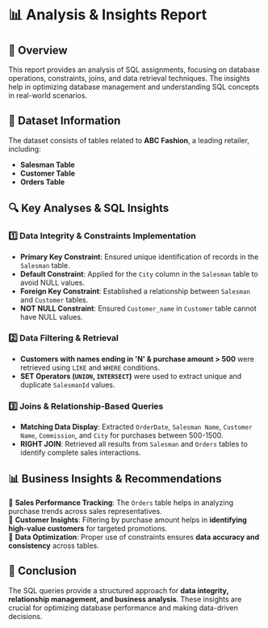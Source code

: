 # 📊 Analysis & Insights Report  

## 📌 **Overview**  
This report provides an analysis of SQL assignments, focusing on database operations, constraints, joins, and data retrieval techniques. The insights help in optimizing database management and understanding SQL concepts in real-world scenarios.  

## 📂 **Dataset Information**  
The dataset consists of tables related to **ABC Fashion**, a leading retailer, including:  
- **Salesman Table**  
- **Customer Table**  
- **Orders Table**  

## 🔍 **Key Analyses & SQL Insights**  

### **1️⃣ Data Integrity & Constraints Implementation**  
- **Primary Key Constraint**: Ensured unique identification of records in the `Salesman` table.  
- **Default Constraint**: Applied for the `City` column in the `Salesman` table to avoid NULL values.  
- **Foreign Key Constraint**: Established a relationship between `Salesman` and `Customer` tables.  
- **NOT NULL Constraint**: Ensured `Customer_name` in `Customer` table cannot have NULL values.  

### **2️⃣ Data Filtering & Retrieval**  
- **Customers with names ending in 'N' & purchase amount > 500** were retrieved using `LIKE` and `WHERE` conditions.  
- **SET Operators (`UNION`, `INTERSECT`)** were used to extract unique and duplicate `SalesmanId` values.  

### **3️⃣ Joins & Relationship-Based Queries**  
- **Matching Data Display**: Extracted `OrderDate`, `Salesman Name`, `Customer Name`, `Commission`, and `City` for purchases between 500-1500.  
- **RIGHT JOIN**: Retrieved all results from `Salesman` and `Orders` tables to identify complete sales interactions.  

## 📊 **Business Insights & Recommendations**  
🔹 **Sales Performance Tracking**: The `Orders` table helps in analyzing purchase trends across sales representatives.  
🔹 **Customer Insights**: Filtering by purchase amount helps in **identifying high-value customers** for targeted promotions.  
🔹 **Data Optimization**: Proper use of constraints ensures **data accuracy and consistency** across tables.  

## 🚀 **Conclusion**  
The SQL queries provide a structured approach for **data integrity, relationship management, and business analysis**. These insights are crucial for optimizing database performance and making data-driven decisions.  

